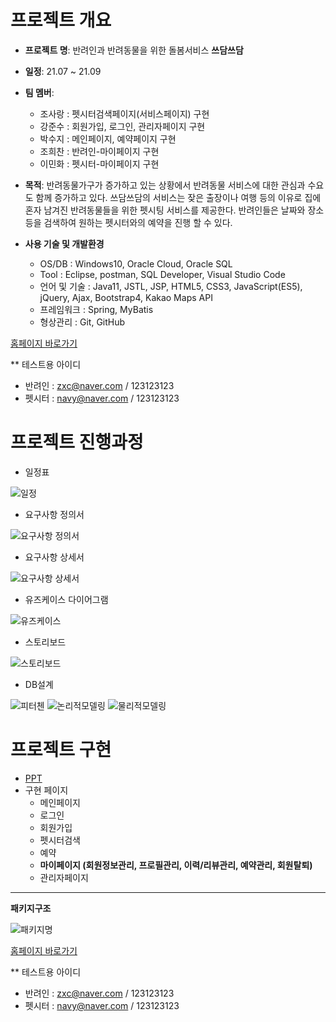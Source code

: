  # 프로젝트 개요

 + **프로젝트 명**: 반려인과 반려동물을 위한 돌봄서비스 **쓰담쓰담**
 + **일정**: 21.07 ~ 21.09
 + **팀 멤버**: 
     + 조사랑 : 펫시터검색페이지(서비스페이지) 구현
     + 강준수 : 회원가입, 로그인, 관리자페이지 구현
     + 박수지 : 메인페이지, 예약페이지 구현
     + 조희찬 : 반려인-마이페이지 구현
     + 이민화 : 펫시터-마이페이지 구현
     
 + **목적**: 반려동물가구가 증가하고 있는 상황에서 반려동물 서비스에 대한 관심과 수요도 함께 증가하고 있다. 
             쓰담쓰담의 서비스는 잦은 출장이나 여행 등의 이유로 집에 혼자 남겨진 반려동물들을 위한 펫시팅 서비스를 제공한다.
             반려인들은 날짜와 장소 등을 검색하여 원하는 펫시터와의 예약을 진행 할 수 있다. 
             
             
 + **사용 기술 및 개발환경**
   + OS/DB : Windows10, Oracle Cloud, Oracle SQL
   + Tool : Eclipse, postman, SQL Developer, Visual Studio Code
   + 언어 및 기술 : Java11, JSTL, JSP, HTML5, CSS3, JavaScript(ES5), jQuery, Ajax, Bootstrap4, Kakao Maps API
   + 프레임워크 : Spring, MyBatis
   + 형상관리 : Git, GitHub
 
[홈페이지 바로가기](http://heechanch.site/)

** 테스트용 아이디
  + 반려인 : zxc@naver.com / 123123123
  + 펫시터 : navy@naver.com / 123123123

# 프로젝트 진행과정
+ 일정표

![일정](https://user-images.githubusercontent.com/88583689/135763279-6274b178-fdb8-41c0-b427-d518b460969b.JPG)

+ 요구사항 정의서

![요구사항 정의서](https://user-images.githubusercontent.com/88583689/135763358-83204e4f-287b-4d99-ba43-4915724cea1a.JPG)

+ 요구사항 상세서

![요구사항 상세서](https://user-images.githubusercontent.com/88583689/135763416-6a48472a-5a1b-482b-82d3-5eb0b50e2d28.JPG)

+ 유즈케이스 다이어그램

![유즈케이스](https://user-images.githubusercontent.com/88583689/135763426-205b51c6-1cbd-4f9b-82e5-1d9d48d5d4b6.JPG)

+ 스토리보드

![스토리보드](https://user-images.githubusercontent.com/88583689/135763432-f69690e5-0413-49e8-b05c-909e22b74a4d.JPG)

+ DB설계

![피터첸](https://user-images.githubusercontent.com/88583689/135763493-2e6c7f8a-3488-497f-baac-ba0ebdbf2226.JPG)
![논리적모델링](https://user-images.githubusercontent.com/88583689/135763495-06650953-8b10-4ca6-8e9f-70093601cfc4.JPG)
![물리적모델링](https://user-images.githubusercontent.com/88583689/135763497-6069ae3b-97d1-4c9f-8fb7-2bd6054c6a2a.JPG)


# 프로젝트 구현
+ [PPT](https://www.slideshare.net/ssuser4d888a/ss-250358914)
+ 구현 페이지
  + 메인페이지
  + 로그인
  + 회원가입
  + 펫시터검색
  + 예약
  + **마이페이지 (회원정보관리, 프로필관리, 이력/리뷰관리, 예약관리, 회원탈퇴)**
  + 관리자페이지
* * *

**패키지구조**

![패키지명](https://user-images.githubusercontent.com/88583689/135986870-c6e6a9c7-cfed-441a-8644-edbdbd01daeb.png)

[홈페이지 바로가기](http://heechanch.site/)

** 테스트용 아이디
  + 반려인 : zxc@naver.com / 123123123
  + 펫시터 : navy@naver.com / 123123123
